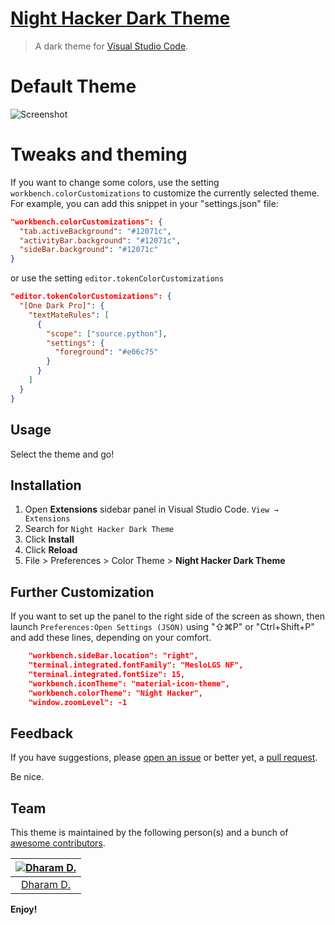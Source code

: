 # [Night Hacker Dark Theme](https://marketplace.visualstudio.com/items?itemName=ddh4r4m.night-hacker-dark-theme)
> A dark theme for [Visual Studio Code](http://code.visualstudio.com).


# Default Theme
![Screenshot](https://raw.githubusercontent.com/rkstrdee/night-hacker-dark-theme/a3b41d2faa9fadc130283665f839438814055afe/screenshots/NightHacker_default_Theme.png)

# Tweaks and theming

If you want to change some colors, use the setting `workbench.colorCustomizations` 
to customize the currently selected theme. For example, you can add this snippet in your "settings.json" file:

```json
"workbench.colorCustomizations": {
  "tab.activeBackground": "#12071c",
  "activityBar.background": "#12071c",
  "sideBar.background": "#12071c"
}
```

or use the setting `editor.tokenColorCustomizations`

```json
"editor.tokenColorCustomizations": {
  "[One Dark Pro]": {
    "textMateRules": [
      {
        "scope": ["source.python"],
        "settings": {
          "foreground": "#e06c75"
        }
      }
    ]
  }
}
```
## Usage

Select the theme and go!

## Installation

1. Open **Extensions** sidebar panel in Visual Studio Code. `View → Extensions`
1. Search for `Night Hacker Dark Theme`
1. Click **Install**
1. Click **Reload**
1. File > Preferences > Color Theme > **Night Hacker Dark Theme**

## Further Customization
If you want to set up the panel to the right side of the screen as shown,
then launch `Preferences:Open Settings (JSON)` using "⇧⌘P" or "Ctrl+Shift+P" and add these lines, depending on your comfort.
```json
    "workbench.sideBar.location": "right",    
    "terminal.integrated.fontFamily": "MesloLGS NF",
    "terminal.integrated.fontSize": 15,
    "workbench.iconTheme": "material-icon-theme",
    "workbench.colorTheme": "Night Hacker",
    "window.zoomLevel": -1
```

## Feedback

If you have suggestions, please [open an issue](https://github.com/rkstrdee/night-hacker-dark-theme/issues) or better yet, a [pull request](https://github.com/rkstrdee/night-hacker-dark-theme/pulls).

Be nice.


## Team

This theme is maintained by the following person(s) and a bunch of [awesome contributors](https://github.com/rkstrdee/night-hacker-dark-theme/graphs/contributors).

[![Dharam D.](https://avatars.githubusercontent.com/u/42842402?v=4&s=70)](https://github.com/rkstrdee) |
:---: |
[Dharam D.](https://github.com/rkstrdee) |



**Enjoy!**
